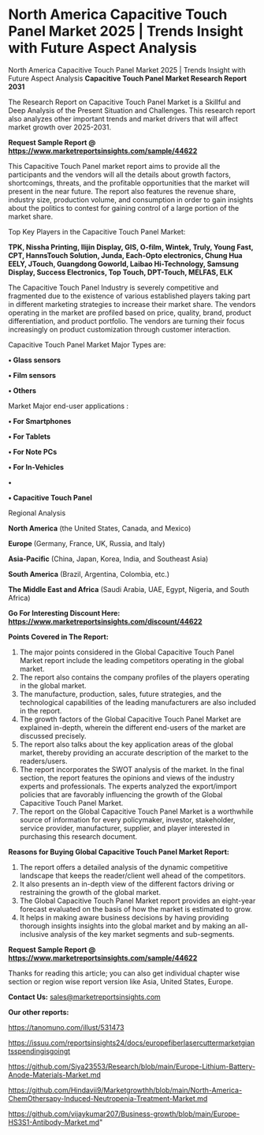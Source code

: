 # North America Capacitive Touch Panel Market 2025 | Trends Insight with Future Aspect Analysis
North America Capacitive Touch Panel Market 2025 | Trends Insight with Future Aspect Analysis
<strong>Capacitive Touch Panel Market Research Report 2031</strong>

The Research Report on Capacitive Touch Panel Market is a Skillful and Deep Analysis of the Present Situation and Challenges. This research report also analyzes other important trends and market drivers that will affect market growth over 2025-2031.

<strong>Request Sample Report @ <a href=https://www.marketreportsinsights.com/sample/44622>https://www.marketreportsinsights.com/sample/44622</a></strong>

This Capacitive Touch Panel market report aims to provide all the participants and the vendors will all the details about growth factors, shortcomings, threats, and the profitable opportunities that the market will present in the near future. The report also features the revenue share, industry size, production volume, and consumption in order to gain insights about the politics to contest for gaining control of a large portion of the market share.

Top Key Players in the Capacitive Touch Panel Market:

<strong>TPK, Nissha Printing, Ilijin Display, GIS, O-film, Wintek, Truly, Young Fast, CPT, HannsTouch Solution, Junda, Each-Opto electronics, Chung Hua EELY, JTouch, Guangdong Goworld, Laibao Hi-Technology, Samsung Display, Success Electronics, Top Touch, DPT-Touch, MELFAS, ELK</strong>

The Capacitive Touch Panel Industry is severely competitive and fragmented due to the existence of various established players taking part in different marketing strategies to increase their market share. The vendors operating in the market are profiled based on price, quality, brand, product differentiation, and product portfolio. The vendors are turning their focus increasingly on product customization through customer interaction.

Capacitive Touch Panel Market Major Types are:

<strong>•  Glass sensors

•  Film sensors

•  Others</strong>

Market Major end-user applications :

<strong>•  For Smartphones

•  For Tablets

•  For Note PCs

•  For In-Vehicles

•  

•  Capacitive Touch Panel</strong>

Regional Analysis

</u><strong><b>North America</b></strong> (the United States, Canada, and Mexico)

<strong><b>Europe </b></strong>(Germany, France, UK, Russia, and Italy)

<strong><b>Asia-Pacific</b></strong> (China, Japan, Korea, India, and Southeast Asia)

<strong><b>South America</b></strong> (Brazil, Argentina, Colombia, etc.)

<strong><b>The Middle East and Africa</b></strong> (Saudi Arabia, UAE, Egypt, Nigeria, and South Africa)

<strong>Go For Interesting Discount Here: <a href=https://www.marketreportsinsights.com/discount/44622>https://www.marketreportsinsights.com/discount/44622</a></strong>

<strong>Points Covered in The Report:</strong>
<ol>
  <li>The major points considered in the Global Capacitive Touch Panel Market report include the leading competitors operating in the global market.</li>
  <li>The report also contains the company profiles of the players operating in the global market.</li>
  <li>The manufacture, production, sales, future strategies, and the technological capabilities of the leading manufacturers are also included in the report.</li>
  <li>The growth factors of the Global Capacitive Touch Panel Market are explained in-depth, wherein the different end-users of the market are discussed precisely.</li>
  <li>The report also talks about the key application areas of the global market, thereby providing an accurate description of the market to the readers/users.</li>
  <li>The report incorporates the SWOT analysis of the market. In the final section, the report features the opinions and views of the industry experts and professionals. The experts analyzed the export/import policies that are favorably influencing the growth of the Global Capacitive Touch Panel Market.</li>
  <li>The report on the Global Capacitive Touch Panel Market is a worthwhile source of information for every policymaker, investor, stakeholder, service provider, manufacturer, supplier, and player interested in purchasing this research document.</li>
</ol>
<strong>Reasons for Buying Global Capacitive Touch Panel Market Report:</strong>

<ol>
  <li>The report offers a detailed analysis of the dynamic competitive landscape that keeps the reader/client well ahead of the competitors.</li>
  <li>It also presents an in-depth view of the different factors driving or restraining the growth of the global market.</li>
  <li>The Global Capacitive Touch Panel Market report provides an eight-year forecast evaluated on the basis of how the market is estimated to grow.</li>
  <li>It helps in making aware business decisions by having providing thorough insights insights into the global market and by making an all-inclusive analysis of the key market segments and sub-segments.</li>
</ol>
<strong>Request Sample Report @ <a href=https://www.marketreportsinsights.com/sample/44622>https://www.marketreportsinsights.com/sample/44622</a></strong>


Thanks for reading this article; you can also get individual chapter wise section or region wise report version like Asia, United States, Europe.

<strong>Contact Us:</strong>
sales@marketreportsinsights.com

<strong>Our other reports:</strong>

<a href=https://tanomuno.com/illust/531473>https://tanomuno.com/illust/531473</a>

<a href=https://issuu.com/reportsinsights24/docs/europefiberlasercuttermarketgiantsspendingisgoingt>https://issuu.com/reportsinsights24/docs/europefiberlasercuttermarketgiantsspendingisgoingt</a>

<a href=https://github.com/Siya23553/Research/blob/main/Europe-Lithium-Battery-Anode-Materials-Market.md>https://github.com/Siya23553/Research/blob/main/Europe-Lithium-Battery-Anode-Materials-Market.md</a>

<a href=https://github.com/Hindavii9/Marketgrowthh/blob/main/North-America-ChemOthersapy-Induced-Neutropenia-Treatment-Market.md>https://github.com/Hindavii9/Marketgrowthh/blob/main/North-America-ChemOthersapy-Induced-Neutropenia-Treatment-Market.md</a>

<a href=https://github.com/vijaykumar207/Business-growth/blob/main/Europe-HS3S1-Antibody-Market.md>https://github.com/vijaykumar207/Business-growth/blob/main/Europe-HS3S1-Antibody-Market.md</a>"
